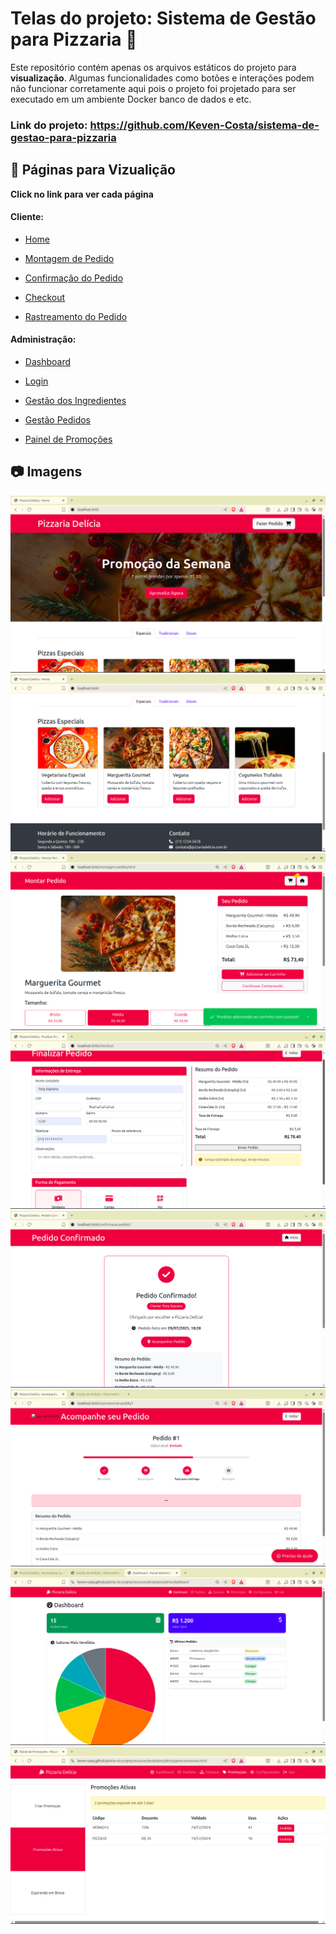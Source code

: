 # Telas do projeto: Sistema de Gestão para Pizzaria 🍕
Este repositório contém apenas os arquivos estáticos do projeto para **visualização**. Algumas funcionalidades como botões e interações podem não funcionar corretamente aqui pois o projeto foi projetado para ser executado em um ambiente Docker banco de dados e etc.

### Link do projeto: https://github.com/Keven-Costa/sistema-de-gestao-para-pizzaria


## 📄 Páginas para Vizualição
**Click no link para ver cada página**

#### Cliente:
- [Home](https://keven-costa.github.io/telas-do-projeto/resources/static/index)

- [Montagem de Pedido](https://keven-costa.github.io/telas-do-projeto/resources/static/montagem-pedido)

- [Confirmação do Pedido](https://keven-costa.github.io/telas-do-projeto/resources/static/confimacao-pedido)

- [Checkout](https://keven-costa.github.io/telas-do-projeto/resources/static/checkout)

- [Rastreamento do Pedido](https://keven-costa.github.io/telas-do-projeto/resources/static/rastreamento-pedido)

#### Administração:

- [Dashboard](https://keven-costa.github.io/telas-do-projeto/resources/templates/admin/dashboard)

- [Login](https://keven-costa.github.io/telas-do-projeto/resources/templates/admin/login)

- [Gestão dos Ingredientes](https://keven-costa.github.io/telas-do-projeto/resources/templates/admin/gestao-ingredientes)

- [Gestão Pedidos](https://keven-costa.github.io/telas-do-projeto/resources/templates/admin/gestao-pedidos)

- [Painel de Promoções](https://keven-costa.github.io/telas-do-projeto/resources/templates/admin/painel-promocoes)

## 📷 Imagens

![Texto alternativo](imagens-das-telas/tela1.png)
![Texto alternativo](imagens-das-telas/tela1-2.png)
![Texto alternativo](imagens-das-telas/tela2.png)
![Texto alternativo](imagens-das-telas/tela3.png)
![Texto alternativo](imagens-das-telas/tela4.png)
![Texto alternativo](imagens-das-telas/tela5.png)
![Texto alternativo](imagens-das-telas/tela6.png)
![Texto alternativo](imagens-das-telas/tela7.png)

